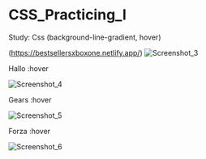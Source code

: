 # CSS_Practicing_l
Study: Css (background-line-gradient, hover) 


(https://bestsellersxboxone.netlify.app/)
![Screenshot_3](https://user-images.githubusercontent.com/62224609/132614452-a37ca8cb-ba9a-43c6-af52-176e3161cca0.png)


Hallo :hover

![Screenshot_4](https://user-images.githubusercontent.com/62224609/132614661-73e3d7a3-71f5-472c-87de-7935df28bb04.png)

Gears :hover

![Screenshot_5](https://user-images.githubusercontent.com/62224609/132614819-99238126-877e-43d2-9739-53c431fd1598.png)

Forza :hover

![Screenshot_6](https://user-images.githubusercontent.com/62224609/132614954-84fed528-f5d0-4cb6-9e15-3169242adcca.png)




